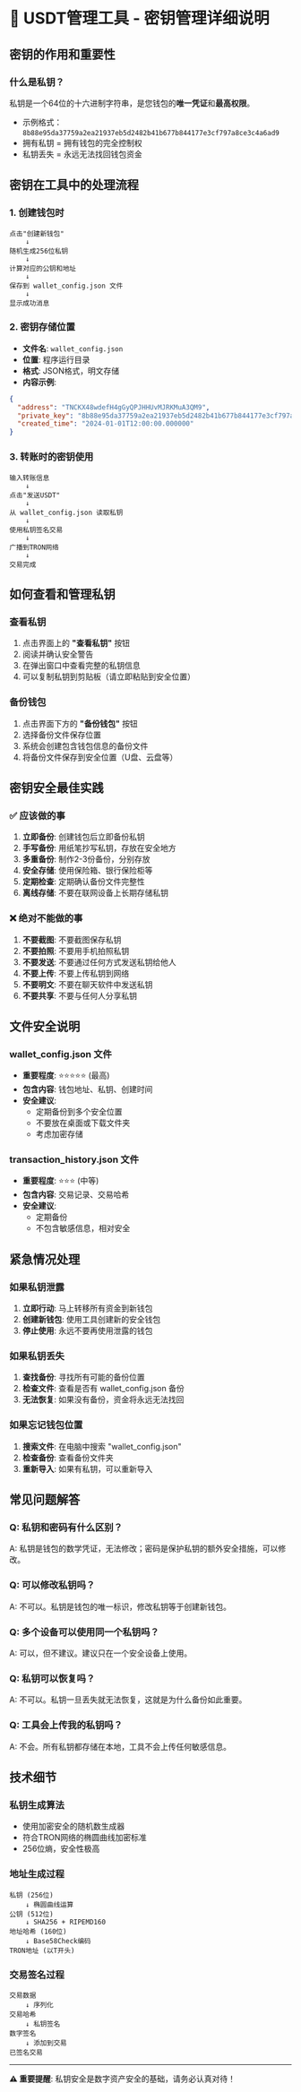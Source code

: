 # 🔐 USDT管理工具 - 密钥管理详细说明

## 密钥的作用和重要性

### 什么是私钥？
私钥是一个64位的十六进制字符串，是您钱包的**唯一凭证**和**最高权限**。
- 示例格式：`8b88e95da37759a2ea21937eb5d2482b41b677b844177e3cf797a8ce3c4a6ad9`
- 拥有私钥 = 拥有钱包的完全控制权
- 私钥丢失 = 永远无法找回钱包资金

## 密钥在工具中的处理流程

### 1. 创建钱包时
```
点击"创建新钱包" 
    ↓
随机生成256位私钥
    ↓
计算对应的公钥和地址
    ↓
保存到 wallet_config.json 文件
    ↓
显示成功消息
```

### 2. 密钥存储位置
- **文件名**: `wallet_config.json`
- **位置**: 程序运行目录
- **格式**: JSON格式，明文存储
- **内容示例**:
```json
{
  "address": "TNCKX48wdefH4gGyQPJHHUvMJRKMuA3QM9",
  "private_key": "8b88e95da37759a2ea21937eb5d2482b41b677b844177e3cf797a8ce3c4a6ad9",
  "created_time": "2024-01-01T12:00:00.000000"
}
```

### 3. 转账时的密钥使用
```
输入转账信息
    ↓
点击"发送USDT"
    ↓
从 wallet_config.json 读取私钥
    ↓
使用私钥签名交易
    ↓
广播到TRON网络
    ↓
交易完成
```

## 如何查看和管理私钥

### 查看私钥
1. 点击界面上的 **"查看私钥"** 按钮
2. 阅读并确认安全警告
3. 在弹出窗口中查看完整的私钥信息
4. 可以复制私钥到剪贴板（请立即粘贴到安全位置）

### 备份钱包
1. 点击界面下方的 **"备份钱包"** 按钮
2. 选择备份文件保存位置
3. 系统会创建包含钱包信息的备份文件
4. 将备份文件保存到安全位置（U盘、云盘等）

## 密钥安全最佳实践

### ✅ 应该做的事
1. **立即备份**: 创建钱包后立即备份私钥
2. **手写备份**: 用纸笔抄写私钥，存放在安全地方
3. **多重备份**: 制作2-3份备份，分别存放
4. **安全存储**: 使用保险箱、银行保险柜等
5. **定期检查**: 定期确认备份文件完整性
6. **离线存储**: 不要在联网设备上长期存储私钥

### ❌ 绝对不能做的事
1. **不要截图**: 不要截图保存私钥
2. **不要拍照**: 不要用手机拍照私钥
3. **不要发送**: 不要通过任何方式发送私钥给他人
4. **不要上传**: 不要上传私钥到网络
5. **不要明文**: 不要在聊天软件中发送私钥
6. **不要共享**: 不要与任何人分享私钥

## 文件安全说明

### wallet_config.json 文件
- **重要程度**: ⭐⭐⭐⭐⭐ (最高)
- **包含内容**: 钱包地址、私钥、创建时间
- **安全建议**: 
  - 定期备份到多个安全位置
  - 不要放在桌面或下载文件夹
  - 考虑加密存储

### transaction_history.json 文件
- **重要程度**: ⭐⭐⭐ (中等)
- **包含内容**: 交易记录、交易哈希
- **安全建议**: 
  - 定期备份
  - 不包含敏感信息，相对安全

## 紧急情况处理

### 如果私钥泄露
1. **立即行动**: 马上转移所有资金到新钱包
2. **创建新钱包**: 使用工具创建新的安全钱包
3. **停止使用**: 永远不要再使用泄露的钱包

### 如果私钥丢失
1. **查找备份**: 寻找所有可能的备份位置
2. **检查文件**: 查看是否有 wallet_config.json 备份
3. **无法恢复**: 如果没有备份，资金将永远无法找回

### 如果忘记钱包位置
1. **搜索文件**: 在电脑中搜索 "wallet_config.json"
2. **检查备份**: 查看备份文件夹
3. **重新导入**: 如果有私钥，可以重新导入

## 常见问题解答

### Q: 私钥和密码有什么区别？
A: 私钥是钱包的数学凭证，无法修改；密码是保护私钥的额外安全措施，可以修改。

### Q: 可以修改私钥吗？
A: 不可以。私钥是钱包的唯一标识，修改私钥等于创建新钱包。

### Q: 多个设备可以使用同一个私钥吗？
A: 可以，但不建议。建议只在一个安全设备上使用。

### Q: 私钥可以恢复吗？
A: 不可以。私钥一旦丢失就无法恢复，这就是为什么备份如此重要。

### Q: 工具会上传我的私钥吗？
A: 不会。所有私钥都存储在本地，工具不会上传任何敏感信息。

## 技术细节

### 私钥生成算法
- 使用加密安全的随机数生成器
- 符合TRON网络的椭圆曲线加密标准
- 256位熵，安全性极高

### 地址生成过程
```
私钥 (256位) 
    ↓ 椭圆曲线运算
公钥 (512位)
    ↓ SHA256 + RIPEMD160
地址哈希 (160位)
    ↓ Base58Check编码
TRON地址 (以T开头)
```

### 交易签名过程
```
交易数据
    ↓ 序列化
交易哈希
    ↓ 私钥签名
数字签名
    ↓ 添加到交易
已签名交易
```

---

**⚠️ 重要提醒**: 私钥安全是数字资产安全的基础，请务必认真对待！